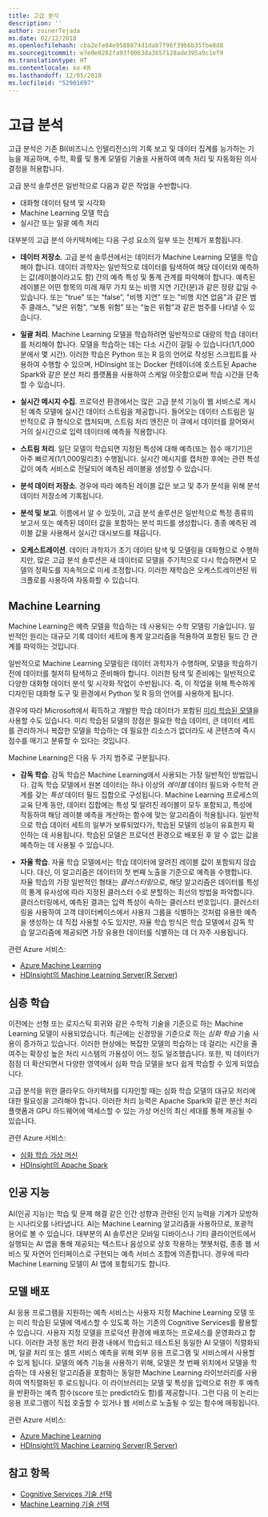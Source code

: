 ```yaml
---
title: 고급 분석
description: ''
author: zoinerTejada
ms.date: 02/12/2018
ms.openlocfilehash: cba2efe04e9588874d1dab7f96f39b6b35fbe8d8
ms.sourcegitcommit: e7e0e0282fa93f0063da3b57128ade395a9c1ef9
ms.translationtype: HT
ms.contentlocale: ko-KR
ms.lasthandoff: 12/05/2018
ms.locfileid: "52901697"
---
```

# <a name="advanced-analytics"></a>고급 분석

고급 분석은 기존 BI(비즈니스 인텔리전스)의 기록 보고 및 데이터 집계를 능가하는 기능을 제공하며, 수학, 확률 및 통계 모델링 기술을 사용하여 예측 처리 및 자동화된 의사 결정을 허용합니다.

고급 분석 솔루션은 일반적으로 다음과 같은 작업을 수반합니다.

* 대화형 데이터 탐색 및 시각화
* Machine Learning 모델 학습
* 실시간 또는 일괄 예측 처리

대부분의 고급 분석 아키텍처에는 다음 구성 요소의 일부 또는 전체가 포함됩니다.

* **데이터 저장소**. 고급 분석 솔루션에서는 데이터가 Machine Learning 모델을 학습해야 합니다. 데이터 과학자는 일반적으로 데이터를 탐색하여 해당 데이터와 예측하는 값(레이블이라고도 함) 간의 예측 특성 및 통계 관계를 파악해야 합니다. 예측된 레이블은 어떤 항목의 미래 재무 가치 또는 비행 지연 기간(분)과 같은 정량 값일 수 있습니다. 또는 "true" 또는 “false”, "비행 지연" 또는 "비행 지연 없음"과 같은 범주 클래스, "낮은 위험", “보통 위험” 또는 “높은 위험”과 같은 범주를 나타낼 수 있습니다.

* **일괄 처리**. Machine Learning 모델을 학습하려면 일반적으로 대량의 학습 데이터를 처리해야 합니다. 모델을 학습하는 데는 다소 시간이 걸릴 수 있습니다(1/1,000분에서 몇 시간). 이러한 학습은 Python 또는 R 등의 언어로 작성된 스크립트를 사용하여 수행할 수 있으며, HDInsight 또는 Docker 컨테이너에 호스트된 Apache Spark와 같은 분산 처리 플랫폼을 사용하여 스케일 아웃함으로써 학습 시간을 단축할 수 있습니다.

* **실시간 메시지 수집**. 프로덕션 환경에서는 많은 고급 분석 기능이 웹 서비스로 게시된 예측 모델에 실시간 데이터 스트림을 제공합니다. 들어오는 데이터 스트림은 일반적으로 큐 형식으로 캡처되며, 스트림 처리 엔진은 이 큐에서 데이터를 끌어와서 거의 실시간으로 입력 데이터에 예측을 적용합니다.  

* **스트림 처리**. 일단 모델이 학습되면 지정된 특성에 대해 예측(또는 점수 매기기)은 아주 빠르게(1/1,000밀리초) 수행됩니다. 실시간 메시지를 캡처한 후에는 관련 특성 값이 예측 서비스로 전달되어 예측된 레이블을 생성할 수 있습니다.

* **분석 데이터 저장소**. 경우에 따라 예측된 레이블 값은 보고 및 추가 분석을 위해 분석 데이터 저장소에 기록됩니다.

* **분석 및 보고**. 이름에서 알 수 있듯이, 고급 분석 솔루션은 일반적으로 특정 종류의 보고서 또는 예측된 데이터 값을 포함하는 분석 피드를 생성합니다. 종종 예측된 레이블 값을 사용해서 실시간 대시보드를 채웁니다.

* **오케스트레이션**. 데이터 과학자가 초기 데이터 탐색 및 모델링을 대화형으로 수행하지만, 많은 고급 분석 솔루션은 새 데이터로 모델을 주기적으로 다시 학습하면서 모델의 정확도를 지속적으로 미세 조정합니다. 이러한 재학습은 오케스트레이션된 워크플로를 사용하여 자동화할 수 있습니다.

## <a name="machine-learning"></a>Machine Learning
Machine Learning은 예측 모델을 학습하는 데 사용되는 수학 모델링 기술입니다. 일반적인 원리는 대규모 기록 데이터 세트에 통계 알고리즘을 적용하여 포함된 필드 간 관계를 파악하는 것입니다.

일반적으로 Machine Learning 모델링은 데이터 과학자가 수행하며, 모델을 학습하기 전에 데이터를 철저히 탐색하고 준비해야 합니다. 이러한 탐색 및 준비에는 일반적으로 다양한 대화형 데이터 분석 및 시각화 작업이 수반됩니다. 즉, 이 작업을 위해 특수하게 디자인된 대화형 도구 및 환경에서 Python 및 R 등의 언어를 사용하게 됩니다.

경우에 따라 Microsoft에서 획득하고 개발한 학습 데이터가 포함된 [미리 학습된 모델](/machine-learning-server/install/microsoftml-install-pretrained-models)을 사용할 수도 있습니다. 미리 학습된 모델의 장점은 필요한 학습 데이터, 큰 데이터 세트를 관리하거나 복잡한 모델을 학습하는 데 필요한 리소스가 없더라도 새 콘텐츠에 즉시 점수를 매기고 분류할 수 있다는 것입니다.

Machine Learning은 다음 두 가지 범주로 구분됩니다.

* **감독 학습**. 감독 학습은 Machine Learning에서 사용되는 가장 일반적인 방법입니다. 감독 학습 모델에서 원본 데이터는 하나 이상의 *레이블* 데이터 필드와 수학적 관계를 갖는 *특성* 데이터 필드 집합으로 구성됩니다. Machine Learning 프로세스의 교육 단계 동안, 데이터 집합에는 특성 및 알려진 레이블이 모두 포함되고, 특성에 작동하여 해당 레이블 예측을 계산하는 함수에 맞는 알고리즘이 적용됩니다. 일반적으로 학습 데이터 세트의 일부가 보류되었다가, 학습된 모델의 성능이 유효한지 확인하는 데 사용됩니다. 학습된 모델은 프로덕션 환경으로 배포된 후 알 수 없는 값을 예측하는 데 사용될 수 있습니다. 

* **자율 학습**. 자율 학습 모델에서는 학습 데이터에 알려진 레이블 값이 포함되지 않습니다. 대신, 이 알고리즘은 데이터의 첫 번째 노출을 기준으로 예측을 수행합니다. 자율 학습의 가장 일반적인 형태는 *클러스터링*으로, 해당 알고리즘은 데이터를 특성의 통계 유사성에 따라 지정된 클러스터 수로 분할하는 최선의 방법을 파악합니다. 클러스터링에서, 예측된 결과는 입력 특성이 속하는 클러스터 번호입니다. 클러스터링을 사용하여 고객 데이터베이스에서 사용자 그룹을 식별하는 것처럼 유용한 예측을 생성하는 데 직접 사용할 수도 있지만, 자율 학습 방식은 학습 모델에서 감독 학습 알고리즘에 제공되면 가장 유용한 데이터를 식별하는 데 더 자주 사용됩니다.

관련 Azure 서비스:

- [Azure Machine Learning](/azure/machine-learning/)
- [HDInsight의 Machine Learning Server(R Server)](/azure/hdinsight/r-server/r-server-overview)

## <a name="deep-learning"></a>심층 학습

이전에는 선형 또는 로지스틱 회귀와 같은 수학적 기술을 기준으로 하는 Machine Learning 모델이 사용되었습니다. 최근에는 신경망을 기준으로 하는 *심화 학습* 기술 사용이 증가하고 있습니다. 이러한 현상에는 복잡한 모델의 학습하는 데 걸리는 시간을 줄여주는 확장성 높은 처리 시스템의 가용성이 어느 정도 일조했습니다. 또한, 빅 데이터가 점점 더 확산되면서 다양한 영역에서 심화 학습 모델을 보다 쉽게 학습할 수 있게 되었습니다.

고급 분석을 위한 클라우드 아키텍처를 디자인할 때는 심화 학습 모델의 대규모 처리에 대한 필요성을 고려해야 합니다. 이러한 처리 능력은 Apache Spark와 같은 분산 처리 플랫폼과 GPU 하드웨어에 액세스할 수 있는 가상 머신의 최신 세대를 통해 제공될 수 있습니다.

관련 Azure 서비스:

- [심화 학습 가상 머신](/azure/machine-learning/data-science-virtual-machine/deep-learning-dsvm-overview)
- [HDInsight의 Apache Spark](/azure/hdinsight/spark/apache-spark-overview)

## <a name="artificial-intelligence"></a>인공 지능

AI(인공 지능)는 학습 및 문제 해결 같은 인간 성향과 관련된 인지 능력을 기계가 모방하는 시나리오를 나타냅니다. AI는 Machine Learning 알고리즘을 사용하므로, 포괄적 용어로 볼 수 있습니다. 대부분의 AI 솔루션은 모바일 디바이스나 기타 클라이언트에서 실행되는 AI 앱을 통해 제공되는 텍스트나 음성으로 상호 작용하는 챗봇처럼, 종종 웹 서비스 및 자연어 인터페이스로 구현되는 예측 서비스 조합에 의존합니다. 경우에 따라 Machine Learning 모델이 AI 앱에 포함되기도 합니다. 

## <a name="model-deployment"></a>모델 배포

AI 응용 프로그램을 지원하는 예측 서비스는 사용자 지정 Machine Learning 모델 또는 미리 학습된 모델에 액세스할 수 있도록 하는 기존의 Cognitive Services를 활용할 수 있습니다. 사용자 지정 모델을 프로덕션 환경에 배포하는 프로세스를 운영화라고 합니다. 이러한 과정 동안 처리 환경 내에서 학습되고 테스트된 동일한 AI 모델이 직렬화되며, 일괄 처리 또는 셀프 서비스 예측을 위해 외부 응용 프로그램 및 서비스에서 사용할 수 있게 됩니다. 모델의 예측 기능을 사용하기 위해, 모델은 첫 번째 위치에서 모델을 학습하는 데 사용된 알고리즘을 포함하는 동일한 Machine Learning 라이브러리를 사용하여 역직렬화된 후 로드됩니다. 이 라이브러리는 모델 및 특성을 입력으로 취한 후 예측을 반환하는 예측 함수(score 또는 predict라도 함)를 제공합니다. 그런 다음 이 논리는 응용 프로그램이 직접 호출할 수 있거나 웹 서비스로 노출될 수 있는 함수에 매핑됩니다. 

관련 Azure 서비스:

- [Azure Machine Learning](/azure/machine-learning/)
- [HDInsight의 Machine Learning Server(R Server)](/azure/hdinsight/r-server/r-server-overview)


## <a name="see-also"></a>참고 항목

- [Cognitive Services 기술 선택](../technology-choices/cognitive-services.md)
- [Machine Learning 기술 선택](../technology-choices/data-science-and-machine-learning.md)
